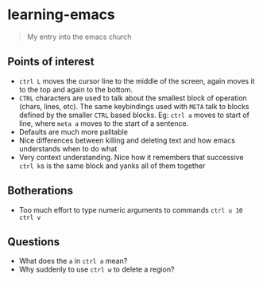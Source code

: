# learning-emacs
> My entry into the emacs church

## Points of interest

* `ctrl L` moves the cursor line to the middle of the screen, again moves it to the top and again to the bottom.
* `CTRL` characters are used to talk about the smallest block of operation (chars, lines, etc). The same keybindings used with `META` talk to blocks defined by the smaller `CTRL` based blocks. Eg: `ctrl a` moves to start of line, where `meta a` moves to the start of a sentence.
* Defaults are much more palitable
* Nice differences between killing and deleting text and how emacs understands when to do what
* Very context understanding. Nice how it remembers that successive `ctrl k`s is the same block and yanks all of them together

## Botherations
* Too much effort to type numeric arguments to commands `ctrl u 10 ctrl v`

## Questions
* What does the `a` in `ctrl a` mean? 
* Why suddenly to use `ctrl w` to delete a region? 
